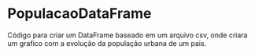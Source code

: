 # PopulacaoDataFrame
 Código para criar um DataFrame baseado em um arquivo csv, onde criara um grafico com a evolução da população urbana de um pais.
